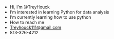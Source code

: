 - Hi, I’m @TreyHouck
- I’m interested in learning Python for data analysis
- I’m currently learning how to use python
- How to reach me
- Treyhouck111@gmail.com
- 813-326-4212

<!---
TreyHouck/TreyHouck is a ✨ special ✨ repository because its `README.md` (this file) appears on your GitHub profile.
You can click the Preview link to take a look at your changes.
--->
